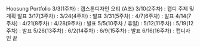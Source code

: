 Hoosung Portfolio
3/3(1주차) : 캡스톤디자인 오티 (A조)
3/10(2주차) : 캡디 주제 및 계획 발표
3/17(3주차) :
3/24(4주차) : 발표 
3/31(5주차) :
4/7(6주차) : 발표
4/14(7주차) :
4/21(8주차) : 
4/28(9주차) : 발표
5/5(10주차 / 휴일) :
5/12(11주차) :
5/19(12주차) : 발표
5/26(13주차) :
6/2(14주차) : 
6/9(15주차) : 발표
6/16(16주차) : 캡디자인 끝
